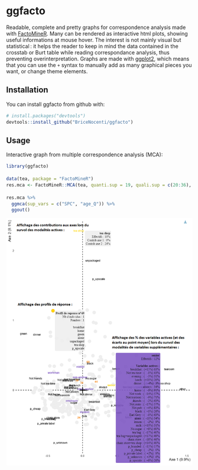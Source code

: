 
<!-- README.md is generated from README.Rmd. Please edit that file -->

# ggfacto

<!-- badges: start -->
<!-- badges: end -->

Readable, complete and pretty graphs for correspondence analysis made
with [FactoMineR](http://factominer.free.fr/). Many can be rendered as
interactive html plots, showing useful informations at mouse hover. The
interest is not mainly visual but statistical : it helps the reader to
keep in mind the data contained in the crosstab or Burt table while
reading correspondance analysis, thus preventing overinterpretation.
Graphs are made with [ggplot2](https://ggplot2.tidyverse.org/), which
means that you can use the `+` syntax to manually add as many graphical
pieces you want, or change theme elements.

## Installation

You can install ggfacto from github with:

``` r
# install.packages("devtools")
devtools::install_github("BriceNocenti/ggfacto")
```

## Usage

Interactive graph from multiple correspondence analysis (MCA):

``` r
library(ggfacto)

data(tea, package = "FactoMineR")
res.mca <- FactoMineR::MCA(tea, quanti.sup = 19, quali.sup = c(20:36), graph = FALSE)

res.mca %>% 
  ggmca(sup_vars = c("SPC", "age_Q")) %>%
  ggout()
```

![](readme_plot.png)
